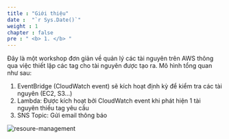 ```yaml
---
title : "Giới thiệu"
date :  "`r Sys.Date()`" 
weight : 1 
chapter : false
pre : " <b> 1. </b> "
---
```


Đây là một workshop đơn giản về quản lý các tài nguyên trên AWS thông qua việc thiết lập các tag cho tài nguyên được tạo ra. Mô hình tổng quan như sau:

1. EventBridge (CloudWatch event) sẽ kích hoạt định kỳ để kiểm tra các tài nguyên (EC2, S3...)
2. Lambda: Được kích hoạt bởi CloudWatch event khi phát hiện 1 tài nguyên thiếu tag yêu cầu
3. SNS Topic: Gửi email thông báo

![resoure-management](/images/resource-management.png)
